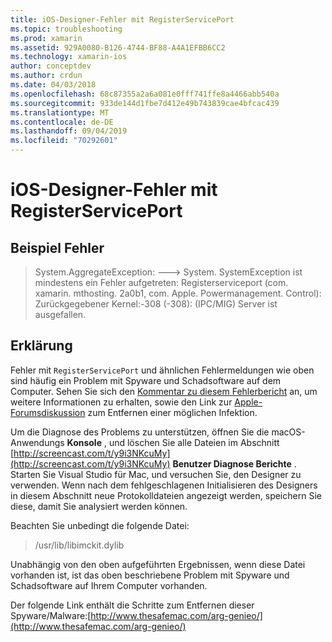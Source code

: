 ```yaml
---
title: iOS-Designer-Fehler mit RegisterServicePort
ms.topic: troubleshooting
ms.prod: xamarin
ms.assetid: 929A0080-B126-4744-BF88-A4A1EFBB6CC2
ms.technology: xamarin-ios
author: conceptdev
ms.author: crdun
ms.date: 04/03/2018
ms.openlocfilehash: 68c87355a2a6a081e0fff741ffe8a4466abb540a
ms.sourcegitcommit: 933de144d1fbe7d412e49b743839cae4bfcac439
ms.translationtype: MT
ms.contentlocale: de-DE
ms.lasthandoff: 09/04/2019
ms.locfileid: "70292601"
---
```

# <a name="ios-designer-error-with-registerserviceport"></a>iOS-Designer-Fehler mit RegisterServicePort

## <a name="sample-error"></a>Beispiel Fehler
> System.AggregateException: ---> System. SystemException ist mindestens ein Fehler aufgetreten: Registerserviceport (com. xamarin. mthosting. 2a0b1, com. Apple. Powermanagement. Control): Zurückgegebener Kernel:-308 (-308): (IPC/MIG) Server ist ausgefallen.

## <a name="explanation"></a>Erklärung
Fehler mit `RegisterServicePort` und ähnlichen Fehlermeldungen wie oben sind häufig ein Problem mit Spyware und Schadsoftware auf dem Computer. Sehen Sie sich den [Kommentar zu diesem Fehlerbericht](https://bugzilla.xamarin.com/show_bug.cgi?id=21907#c4) an, um weitere Informationen zu erhalten, sowie den Link zur [Apple-Forumsdiskussion](https://discussions.apple.com/thread/5596008) zum Entfernen einer möglichen Infektion. 

Um die Diagnose des Problems zu unterstützen, öffnen Sie die macOS-Anwendungs **Konsole** , und löschen Sie alle Dateien im Abschnitt [http://screencast.com/t/y9i3NKcuMy](http://screencast.com/t/y9i3NKcuMy) **Benutzer Diagnose Berichte** . Starten Sie Visual Studio für Mac, und versuchen Sie, den Designer zu verwenden. Wenn nach dem fehlgeschlagenen Initialisieren des Designers in diesem Abschnitt neue Protokolldateien angezeigt werden, speichern Sie diese, damit Sie analysiert werden können.  

Beachten Sie unbedingt die folgende Datei: 
> /usr/lib/libimckit.dylib

Unabhängig von den oben aufgeführten Ergebnissen, wenn diese Datei vorhanden ist, ist das oben beschriebene Problem mit Spyware und Schadsoftware auf Ihrem Computer vorhanden.  

Der folgende Link enthält die Schritte zum Entfernen dieser Spyware/Malware:[http://www.thesafemac.com/arg-genieo/](http://www.thesafemac.com/arg-genieo/)  

